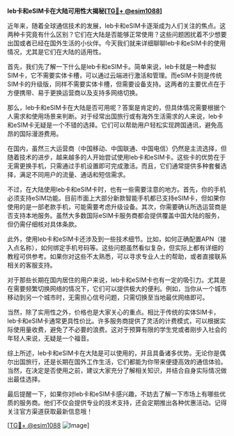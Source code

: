 **leb卡和eSIM卡在大陆可用性大揭秘[[TG💪+ @esim1088](https://t.me/s/esim1088)]**

近年来，随着全球通信技术的发展，leb卡和eSIM卡逐渐成为人们关注的焦点。这两种卡究竟有什么区别？它们在大陆是否能够正常使用？这些问题困扰着不少想要出国或者已经在国外生活的小伙伴。今天我们就来详细聊聊leb卡和eSIM卡的使用情况，尤其是它们在大陆的适用性。

首先，我们先了解一下什么是leb卡和eSIM卡。简单来说，leb卡就是一种虚拟SIM卡，它不需要实体卡槽，可以通过云端进行激活和管理。而eSIM卡则是传统SIM卡的升级版，同样不需要实体卡槽，但需要设备支持。这两者的主要优点在于方便携带、易于更换运营商以及支持多网络切换。

那么，leb卡和eSIM卡在大陆是否可用呢？答案是肯定的，但具体情况需要根据个人需求和使用场景来判断。对于经常出国旅行或有海外生活需求的人来说，leb卡和eSIM卡无疑是一个不错的选择。它们可以帮助用户轻松实现跨国通讯，避免高昂的国际漫游费用。

在国内，虽然三大运营商（中国移动、中国联通、中国电信）仍然是主流选择，但随着技术的进步，越来越多的人开始尝试使用leb卡和eSIM卡。这些卡的优势在于无需更换手机，只需通过手机设置即可完成激活。而且，它们通常提供多种套餐选择，满足不同用户的流量、通话和短信需求。

不过，在大陆使用leb卡和eSIM卡时，也有一些需要注意的地方。首先，你的手机必须支持eSIM功能。目前市面上大部分新款智能手机都已支持eSIM卡，但如果你使用的是一部老款手机，可能需要考虑升级设备。其次，你需要确认所选运营商是否支持本地服务。虽然大多数国际eSIM卡服务商都会提供覆盖中国大陆的服务，但仍需仔细核对具体条款。

此外，使用leb卡和eSIM卡还涉及到一些技术细节。比如，如何正确配置APN（接入点名称），如何绑定手机号码等。这些问题虽然看似复杂，但实际上都有详细的教程可供参考。如果你对这些不太熟悉，可以寻求专业人士的帮助，或者直接联系相关的客服支持。

对于那些长期在国内居住的用户来说，leb卡和eSIM卡也有一定的吸引力。尤其是在需要频繁切换网络的情况下，它们可以提供极大的便利。例如，当你从一个城市移动到另一个城市时，无需担心信号问题，只需切换至当地最优网络即可。

当然，除了实用性之外，价格也是大家关心的重点。相比于传统的实体SIM卡，leb卡和eSIM卡通常更具性价比。许多服务商提供了灵活的计费模式，可以根据实际使用量收费，避免了不必要的浪费。这对于预算有限的学生党或者刚步入社会的年轻人来说，无疑是一个福音。

综上所述，leb卡和eSIM卡在大陆是可以使用的，并且具备诸多优势。无论你是偶尔出国旅行，还是长期在国外工作生活，它们都能为你带来便捷高效的通信体验。当然，在决定是否使用之前，建议大家充分了解相关知识，并结合自身实际情况做出最佳选择。

最后提醒一下，如果你对leb卡和eSIM卡感兴趣，不妨去了解一下市场上有哪些优质的服务商。他们不仅会提供专业的技术支持，还会定期推出各种优惠活动。记得关注官方渠道获取最新信息哦！

[[TG💪+ @esim1088](https://t.me/s/esim1088) ![Image](https://i.postimg.cc/4NQfJmqS/Snipaste-2025-05-13-00-14-12.png)]
